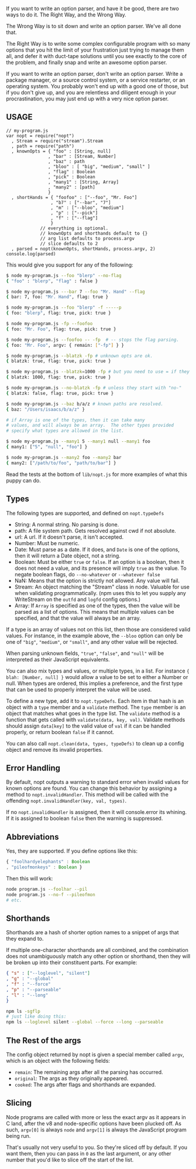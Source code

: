 If you want to write an option parser, and have it be good, there are two ways to do it. The Right Way, and the Wrong
Way.

The Wrong Way is to sit down and write an option parser. We've all done that.

The Right Way is to write some complex configurable program with so many options that you hit the limit of your
frustration just trying to manage them all, and defer it with duct-tape solutions until you see exactly to the core of
the problem, and finally snap and write an awesome option parser.

If you want to write an option parser, don't write an option parser. Write a package manager, or a source control
system, or a service restarter, or an operating system. You probably won't end up with a good one of those, but if you
don't give up, and you are relentless and diligent enough in your procrastination, you may just end up with a very nice
option parser.

## USAGE

    // my-program.js
    var nopt = require("nopt")
      , Stream = require("stream").Stream
      , path = require("path")
      , knownOpts = { "foo" : [String, null]
                    , "bar" : [Stream, Number]
                    , "baz" : path
                    , "bloo" : [ "big", "medium", "small" ]
                    , "flag" : Boolean
                    , "pick" : Boolean
                    , "many1" : [String, Array]
                    , "many2" : [path]
                    }
      , shortHands = { "foofoo" : ["--foo", "Mr. Foo"]
                     , "b7" : ["--bar", "7"]
                     , "m" : ["--bloo", "medium"]
                     , "p" : ["--pick"]
                     , "f" : ["--flag"]
                     }
                 // everything is optional.
                 // knownOpts and shorthands default to {}
                 // arg list defaults to process.argv
                 // slice defaults to 2
      , parsed = nopt(knownOpts, shortHands, process.argv, 2)
    console.log(parsed)

This would give you support for any of the following:

```bash
$ node my-program.js --foo "blerp" --no-flag
{ "foo" : "blerp", "flag" : false }

$ node my-program.js ---bar 7 --foo "Mr. Hand" --flag
{ bar: 7, foo: "Mr. Hand", flag: true }

$ node my-program.js --foo "blerp" -f -----p
{ foo: "blerp", flag: true, pick: true }

$ node my-program.js -fp --foofoo
{ foo: "Mr. Foo", flag: true, pick: true }

$ node my-program.js --foofoo -- -fp  # -- stops the flag parsing.
{ foo: "Mr. Foo", argv: { remain: ["-fp"] } }

$ node my-program.js --blatzk -fp # unknown opts are ok.
{ blatzk: true, flag: true, pick: true }

$ node my-program.js --blatzk=1000 -fp # but you need to use = if they have a value
{ blatzk: 1000, flag: true, pick: true }

$ node my-program.js --no-blatzk -fp # unless they start with "no-"
{ blatzk: false, flag: true, pick: true }

$ node my-program.js --baz b/a/z # known paths are resolved.
{ baz: "/Users/isaacs/b/a/z" }

# if Array is one of the types, then it can take many
# values, and will always be an array.  The other types provided
# specify what types are allowed in the list.

$ node my-program.js --many1 5 --many1 null --many1 foo
{ many1: ["5", "null", "foo"] }

$ node my-program.js --many2 foo --many2 bar
{ many2: ["/path/to/foo", "path/to/bar"] }
```

Read the tests at the bottom of `lib/nopt.js` for more examples of what this puppy can do.

## Types

The following types are supported, and defined on `nopt.typeDefs`

* String: A normal string. No parsing is done.
* path: A file system path. Gets resolved against cwd if not absolute.
* url: A url. If it doesn't parse, it isn't accepted.
* Number: Must be numeric.
* Date: Must parse as a date. If it does, and `Date` is one of the options, then it will return a Date object, not a
  string.
* Boolean: Must be either `true` or `false`. If an option is a boolean, then it does not need a value, and its presence
  will imply `true` as the value. To negate boolean flags, do `--no-whatever` or `--whatever false`
* NaN: Means that the option is strictly not allowed. Any value will fail.
* Stream: An object matching the "Stream" class in node. Valuable for use when validating programmatically.  (npm uses
  this to let you supply any WriteStream on the `outfd` and `logfd` config options.)
* Array: If `Array` is specified as one of the types, then the value will be parsed as a list of options. This means
  that multiple values can be specified, and that the value will always be an array.

If a type is an array of values not on this list, then those are considered valid values. For instance, in the example
above, the
`--bloo` option can only be one of `"big"`, `"medium"`, or `"small"`, and any other value will be rejected.

When parsing unknown fields, `"true"`, `"false"`, and `"null"` will be interpreted as their JavaScript equivalents.

You can also mix types and values, or multiple types, in a list. For instance `{ blah: [Number, null] }` would allow a
value to be set to either a Number or null. When types are ordered, this implies a preference, and the first type that
can be used to properly interpret the value will be used.

To define a new type, add it to `nopt.typeDefs`. Each item in that hash is an object with a `type` member and
a `validate` method. The
`type` member is an object that matches what goes in the type list. The
`validate` method is a function that gets called with `validate(data, key, val)`. Validate methods should
assign `data[key]` to the valid value of `val` if it can be handled properly, or return boolean
`false` if it cannot.

You can also call `nopt.clean(data, types, typeDefs)` to clean up a config object and remove its invalid properties.

## Error Handling

By default, nopt outputs a warning to standard error when invalid values for known options are found. You can change
this behavior by assigning a method to `nopt.invalidHandler`. This method will be called with the
offending `nopt.invalidHandler(key, val, types)`.

If no `nopt.invalidHandler` is assigned, then it will console.error its whining. If it is assigned to boolean `false`
then the warning is suppressed.

## Abbreviations

Yes, they are supported. If you define options like this:

```javascript
{ "foolhardyelephants" : Boolean
, "pileofmonkeys" : Boolean }
```

Then this will work:

```bash
node program.js --foolhar --pil
node program.js --no-f --pileofmon
# etc.
```

## Shorthands

Shorthands are a hash of shorter option names to a snippet of args that they expand to.

If multiple one-character shorthands are all combined, and the combination does not unambiguously match any other option
or shorthand, then they will be broken up into their constituent parts. For example:

```json
{ "s" : ["--loglevel", "silent"]
, "g" : "--global"
, "f" : "--force"
, "p" : "--parseable"
, "l" : "--long"
}
```

```bash
npm ls -sgflp
# just like doing this:
npm ls --loglevel silent --global --force --long --parseable
```

## The Rest of the args

The config object returned by nopt is given a special member called
`argv`, which is an object with the following fields:

* `remain`: The remaining args after all the parsing has occurred.
* `original`: The args as they originally appeared.
* `cooked`: The args after flags and shorthands are expanded.

## Slicing

Node programs are called with more or less the exact argv as it appears in C land, after the v8 and node-specific
options have been plucked off. As such, `argv[0]` is always `node` and `argv[1]` is always the JavaScript program being
run.

That's usually not very useful to you. So they're sliced off by default. If you want them, then you can pass in `0` as
the last argument, or any other number that you'd like to slice off the start of the list.
